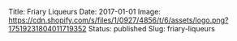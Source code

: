Title: Friary Liqueurs
Date: 2017-01-01
Image: https://cdn.shopify.com/s/files/1/0927/4856/t/6/assets/logo.png?17519231804011719352
Status: published
Slug: friary-liqueurs
